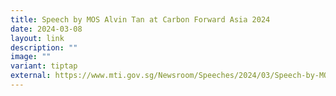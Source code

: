 ```yaml
---
title: Speech by MOS Alvin Tan at Carbon Forward Asia 2024
date: 2024-03-08
layout: link
description: ""
image: ""
variant: tiptap
external: https://www.mti.gov.sg/Newsroom/Speeches/2024/03/Speech-by-MOS-Alvin-Tan-at-Carbon-Forward-Asia-2024
---
```

